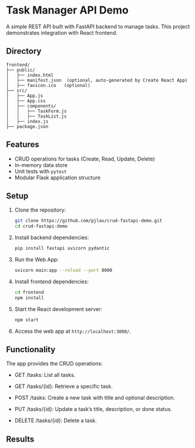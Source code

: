 # Task Manager API Demo

A simple REST API built with FastAPI backend to manage tasks. This project demonstrates integration with React frontend.

## Directory

   ```
   frontend/
   ├── public/
   │   ├── index.html
   │   ├── manifest.json  (optional, auto-generated by Create React App)
   │   ├── favicon.ico   (optional)
   ├── src/
   │   ├── App.js
   │   ├── App.css
   │   ├── components/
   │   │   ├── TaskForm.js
   │   │   ├── TaskList.js
   │   ├── index.js      
   ├── package.json
   ```

## Features
- CRUD operations for tasks (Create, Read, Update, Delete)
- In-memory data store
- Unit tests with `pytest`
- Modular Flask application structure

## Setup
1. Clone the repository:
   ```bash
   git clone https://github.com/pjlau/crud-fastapi-demo.git
   cd crud-fastapi-demo
2. Install backend dependencies:
   ```bash
   pip install fastapi uvicorn pydantic
3. Run the Web App:
   ```bash
   uvicorn main:app --reload --port 8000
4. Install frontend dependencies:
   ```bash
   cd frontend
   npm install
5. Start the React development server:
   ```bash
   npm start
6. Access the web app at `http://localhost:3000/`.

## Functionality
The app provides the CRUD operations:

- GET /tasks: List all tasks.

- GET /tasks/{id}: Retrieve a specific task.

- POST /tasks: Create a new task with title and optional description.

- PUT /tasks/{id}: Update a task’s title, description, or done status.

- DELETE /tasks/{id}: Delete a task.

## Results